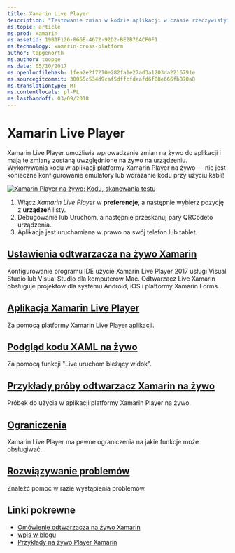 ```yaml
---
title: Xamarin Live Player
description: "Testowanie zmian w kodzie aplikacji w czasie rzeczywistym na urządzenia z systemem iOS lub Android"
ms.topic: article
ms.prod: xamarin
ms.assetid: 19B1F126-866E-4672-92D2-BE2B70ACF0F1
ms.technology: xamarin-cross-platform
author: topgenorth
ms.author: toopge
ms.date: 05/10/2017
ms.openlocfilehash: 1fea2e2f7210e282fa1e27ad3a1203da2216791e
ms.sourcegitcommit: 30055c534d9caf5dffcfdeafd6f08e666fb870a8
ms.translationtype: MT
ms.contentlocale: pl-PL
ms.lasthandoff: 03/09/2018
---
```

# <a name="xamarin-live-player"></a>Xamarin Live Player

Xamarin Live Player umożliwia wprowadzanie zmian na żywo do aplikacji i mają te zmiany zostaną uwzględnione na żywo na urządzeniu. Wykonywania kodu w aplikacji platformy Xamarin Player na żywo — nie jest konieczne konfigurowanie emulatory lub wdrażanie kodu przy użyciu kabli!

[![Xamarin Player na żywo: Kodu, skanowania testu](images/xamarin-live.png)](images/xamarin-live-sml.png#lightbox)

1. Włącz *Xamarin Live Player* w **preferencje**, a następnie wybierz pozycję z **urządzeń** listy.
2. Debugowanie lub Uruchom, a następnie przeskanuj pary QRCodeto urządzenia.
3. Aplikacja jest uruchamiana w prawo na swój telefon lub tablet.

## <a name="xamarin-live-player-setupinstallmd"></a>[Ustawienia odtwarzacza na żywo Xamarin](install.md)

Konfigurowanie programu IDE użycie Xamarin Live Player 2017 usługi Visual Studio lub Visual Studio dla komputerów Mac. Odtwarzacz Live Xamarin obsługuje projektów dla systemu Android, iOS i platformy Xamarin.Forms.

## <a name="xamarin-live-player-appplayermd"></a>[Aplikacja Xamarin Live Player](player.md)

Za pomocą platformy Xamarin Live Player aplikacji.

## <a name="xaml-live-previewinglive-viewmd"></a>[Podgląd kodu XAML na żywo](live-view.md)

Za pomocą funkcji "Live uruchom bieżący widok".

## <a name="samples-to-try-with-xamarin-live-playersamplesmd"></a>[Przykłady próby odtwarzacz Xamarin na żywo](samples.md)

Próbek do użycia w aplikacji platformy Xamarin Player na żywo.

## <a name="limitationslimitationsmd"></a>[Ograniczenia](limitations.md)

Xamarin Live Player ma pewne ograniczenia na jakie funkcje może obsługiwać.

## <a name="troubleshootingtroubleshootingmd"></a>[Rozwiązywanie problemów](troubleshooting.md)

Znaleźć pomoc w razie wystąpienia problemów.


## <a name="related-links"></a>Linki pokrewne

- [Omówienie odtwarzacza na żywo Xamarin](https://xamarin.com/live)
- [wpis w blogu](https://blog.xamarin.com/live-player/)
- [Przykłady na żywo Player Xamarin](https://developer.xamarin.com/samples/xamarin-live-player/all/)
